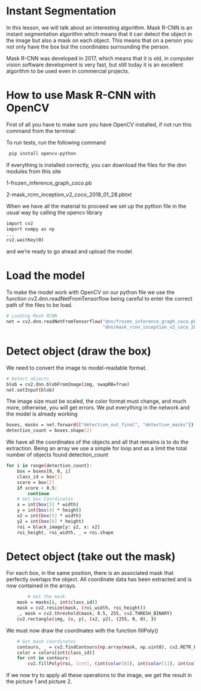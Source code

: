 
#  Instant Segmentation

In this lesson, we will talk about an interesting algorithm. Mask R-CNN is an instant segmentation algorithm which means that it can detect the object in the image but also a mask on each object. This means that on a person you not only have the box but the coordinates surrounding the person.

Mask R-CNN was developed in 2017, which means that it is old, in computer vision software development is very fast, but still today it is an excellent algorithm to be used even in commercial projects.

# How to use Mask R-CNN with OpenCV

First of all you have to make sure you have OpenCV installed, if not run this command from the terminal:







To run tests, run the following command

```bash
 pip install opencv-python
```

If everything is installed correctly, you can download the files for the dnn modules from this site

1-frozen_inference_graph_coco.pb

2-mask_rcnn_inception_v2_coco_2018_01_28.pbtxt

When we have all the material to proceed we set up the python file in the usual way by calling the opencv library

```bash
import cv2
import numpy as np
...
cv2.waitKey(0)
```
and we’re ready to go ahead and upload the model.

# Load the model

To make the model work with OpenCV on our python file we use the function cv2.dnn.readNetFromTensorflow being careful to enter the correct path of the files to be load.

```bash
# Loading Mask RCNN
net = cv2.dnn.readNetFromTensorflow("dnn/frozen_inference_graph_coco.pb",
                                    "dnn/mask_rcnn_inception_v2_coco_2018_01_28.pbtxt")

```
# Detect object (draw the box)
We need to convert the image to model-readable format.

```bash
# Detect objects
blob = cv2.dnn.blobFromImage(img, swapRB=True)
net.setInput(blob)
```

The image size must be scaled, the color format must change, and much more, otherwise, you will get errors.
We put everything in the network and the model is already working
```bash
boxes, masks = net.forward(["detection_out_final", "detection_masks"])
detection_count = boxes.shape[2]
```

We have all the coordinates of the objects and all that remains is to do the extraction. Being an array we use a simple for loop and as a limit the total number of objects found detection_count

```bash
for i in range(detection_count):
    box = boxes[0, 0, i]
    class_id = box[1]
    score = box[2]
    if score < 0.5:
        continue
    # Get box Coordinates
    x = int(box[3] * width)
    y = int(box[4] * height)
    x2 = int(box[5] * width)
    y2 = int(box[6] * height)
    roi = black_image[y: y2, x: x2]
    roi_height, roi_width, _ = roi.shape
```
# Detect object (take out the mask)
For each box, in the same position, there is an associated mask that perfectly overlaps the object. All coordinate data has been extracted and is now contained in the arrays.
```bash
        # Get the mask
    mask = masks[i, int(class_id)]
    mask = cv2.resize(mask, (roi_width, roi_height))
    _, mask = cv2.threshold(mask, 0.5, 255, cv2.THRESH_BINARY)
    cv2.rectangle(img, (x, y), (x2, y2), (255, 0, 0), 3)
```

We must now draw the coordinates with the function fillPoly()

```bash
    # Get mask coordinates
    contours, _ = cv2.findContours(np.array(mask, np.uint8), cv2.RETR_EXTERNAL, cv2.CHAIN_APPROX_SIMPLE)
    color = colors[int(class_id)]
    for cnt in contours:
        cv2.fillPoly(roi, [cnt], (int(color[0]), int(color[1]), int(color[2])))
```
If we now try to apply all these operations to the image, we get the result in the picture 1 and picture 2.



